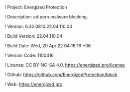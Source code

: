 ! Project: Energized Protection

! Description: ad.porn.malware blocking.

! Version: 6.32.0810.22.04.110.04

! Build Version: 22.04.110.04

! Build Date: Wed, 20 Apr 22 04:16:16 +06

! Version Code: 1100416

! License: CC BY-NC-SA 4.0, https://energized.pro/license

! Github: https://github.com/EnergizedProtection/block

! Web: https://energized.pro
